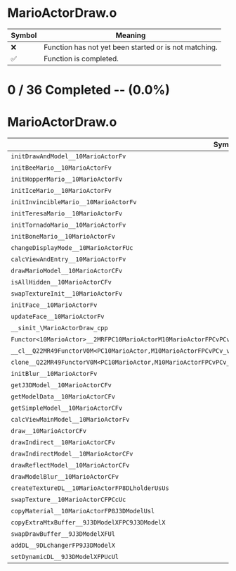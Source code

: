 # MarioActorDraw.o
| Symbol | Meaning 
| ------------- | ------------- 
| :x: | Function has not yet been started or is not matching. 
| :white_check_mark: | Function is completed. 


# 0 / 36 Completed -- (0.0%)
# MarioActorDraw.o
| Symbol | Decompiled? |
| ------------- | ------------- |
| `initDrawAndModel__10MarioActorFv` | :x: |
| `initBeeMario__10MarioActorFv` | :x: |
| `initHopperMario__10MarioActorFv` | :x: |
| `initIceMario__10MarioActorFv` | :x: |
| `initInvincibleMario__10MarioActorFv` | :x: |
| `initTeresaMario__10MarioActorFv` | :x: |
| `initTornadoMario__10MarioActorFv` | :x: |
| `initBoneMario__10MarioActorFv` | :x: |
| `changeDisplayMode__10MarioActorFUc` | :x: |
| `calcViewAndEntry__10MarioActorFv` | :x: |
| `drawMarioModel__10MarioActorCFv` | :x: |
| `isAllHidden__10MarioActorCFv` | :x: |
| `swapTextureInit__10MarioActorFv` | :x: |
| `initFace__10MarioActorFv` | :x: |
| `updateFace__10MarioActorFv` | :x: |
| `__sinit_\MarioActorDraw_cpp` | :x: |
| `Functor<10MarioActor>__2MRFPC10MarioActorM10MarioActorFPCvPCv_v_Q22MR49FunctorV0M<PC10MarioActor,M10MarioActorFPCvPCv_v>` | :x: |
| `__cl__Q22MR49FunctorV0M<PC10MarioActor,M10MarioActorFPCvPCv_v>CFv` | :x: |
| `clone__Q22MR49FunctorV0M<PC10MarioActor,M10MarioActorFPCvPCv_v>CFP7JKRHeap` | :x: |
| `initBlur__10MarioActorFv` | :x: |
| `getJ3DModel__10MarioActorCFv` | :x: |
| `getModelData__10MarioActorCFv` | :x: |
| `getSimpleModel__10MarioActorCFv` | :x: |
| `calcViewMainModel__10MarioActorFv` | :x: |
| `draw__10MarioActorCFv` | :x: |
| `drawIndirect__10MarioActorCFv` | :x: |
| `drawIndirectModel__10MarioActorCFv` | :x: |
| `drawReflectModel__10MarioActorCFv` | :x: |
| `drawModelBlur__10MarioActorCFv` | :x: |
| `createTextureDL__10MarioActorFP8DLholderUsUs` | :x: |
| `swapTexture__10MarioActorCFPCcUc` | :x: |
| `copyMaterial__10MarioActorFP8J3DModelUsl` | :x: |
| `copyExtraMtxBuffer__9J3DModelXFPC9J3DModelX` | :x: |
| `swapDrawBuffer__9J3DModelXFUl` | :x: |
| `addDL__9DLchangerFP9J3DModelX` | :x: |
| `setDynamicDL__9J3DModelXFPUcUl` | :x: |
